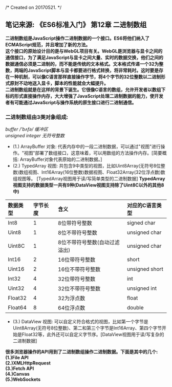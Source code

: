 /* Created on 20170521. */

## 笔记来源: 《ES6标准入门》 第12章 二进制数组
**二进制数组是JavaScript操作二进制数据的一个接口。ES6将他们纳入了ECMAScript规范，并且增加了新的方法。<br/> 这个接口的原始设计目的是与WebGL项目有关。WebGL是浏览器与显卡之间的通信接口，为了满足JavaScript与显卡之间大量、实时的数据交换，他们之间的数据通信必须是二进制的，而不能是传统的文本格式。文本格式传递一个32为整数，两端的JavaScript脚本与显卡都要进行格式转换，将非常耗时。这时要是存在一种机制，可以像C语言那样直接操作字节，将4个字节的32位整数以二进制形式原封不动地送入显卡，脚本的性能就会大幅提升。<br/> 二进制数组就是在这样的背景下诞生。它很像C语言的数组，允许开发者以数组下标的形式直接操作内存，大大增强了JavaScript处理二进制数据的能力，使开发者有可能通过JavaScript与操作系统的原生接口进行二进制通信。**

### 二进制数组由3类对象组成:  
*buffer /'bʌfə/ 缓冲区* <br/>
*unsigned integer 无符号整数*
- (1.) ArrayBuffer 对象: 代表内存中的一段二进制数据，可以通过"视图"进行操作。"视图"部署了数组接口，这意味着，可以用数组的方法操作内存。[简要概括: ArrayBuffer对象代表原始的二进制数据。]
- (2.) TypedArray 视图: 共包含9中类型的视图，比如Uint8Array(无符号8位整数)数组视图、Int16Array(16位整数)数据视图、Float32Array(32位浮点数)数组视图等。 [TypedArray视图用于读/写简单类型的二进制数据]
**TypedArray视图支持的数据类型一共有9种(DataView视图支持除了Uint8C以外的其他8中)**

|数据类型| 字节长度  | 含义 | 对应的C语言类型 |
|:---    |:---|:---|:-------|
|Int8    |  1| 8位带符号整数               | signed char |
|Uint8   |  1| 8位不带符号整数             | unsigned char|   
|Uint8C  |  1| 8位不带符号整数(自动过滤溢出) | unsigned char|   
|Int16   |  2| 16位带符号整数              | short |   
|Uint16  |  2| 16位不带符号整数            | unsigned short|   
|Int32   |  4| 32位带符号整数              |  int |   
|Uint32  |  4| 32位不带符号整数            |  unsigned int|   
|Float32 |  4|  32为浮点数                |   float    |   
|Float64 |  8|  64位浮点数                |   double    |   

- (3.) DataView 视图: 可以自定义符合格式的视图，比如第一个字节是Uint8Array(无符号8位整数)、第二和第三个字节是Int16Array、第四个字节开始是Float32等，此外还可以自定义字节序。[DataView视图用于读/写复杂的二进制数据]

**很多浏览器操作的API用到了二进制数组操作二进制数据。下面是其中的几个:(1.)File API <br/> (2.)XMLHttpRequest <br/> (3.)Fetch API <br/> (4.)Canvas <br/> (5.)WebSockets <br/>**

















